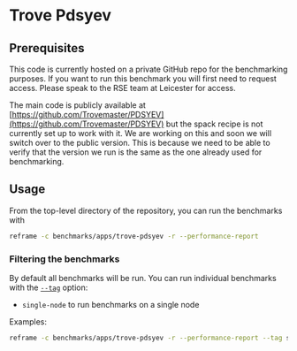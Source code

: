 # Trove Pdsyev

## Prerequisites

This code is currently hosted on a private GitHub repo for the benchmarking purposes. If you want to run this benchmark you will
first need to request access. Please speak to the RSE team at Leicester for access.

The main code is publicly available at [https://github.com/Trovemaster/PDSYEV](https://github.com/Trovemaster/PDSYEV) but the
spack recipe is not currently set up to work with it. We are working on this and soon we will switch over to the public version.
This is because we need to be able to verify that the version we run is the same as the one already used for benchmarking.

## Usage

From the top-level directory of the repository, you can run the benchmarks with

```sh
reframe -c benchmarks/apps/trove-pdsyev -r --performance-report
```

### Filtering the benchmarks

By default all benchmarks will be run. You can run individual benchmarks with the
[`--tag`](https://reframe-hpc.readthedocs.io/en/stable/manpage.html#cmdoption-0) option:

* `single-node` to run benchmarks on a single node

Examples:

```sh
reframe -c benchmarks/apps/trove-pdsyev -r --performance-report --tag single-node
```
